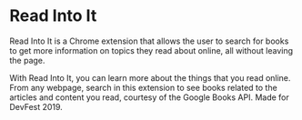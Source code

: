 Read Into It
===
Read Into It is a Chrome extension that allows the user to search for books to get more information on topics they read about online, all without leaving the page.

With Read Into It, you can learn more about the things that you read online. From any webpage, search in this extension to see books related to the articles and content you read, courtesy of the Google Books API. Made for DevFest 2019.
